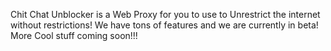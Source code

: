 Chit Chat Unblocker is a Web Proxy for you to use to
Unrestrict the internet without restrictions! We have tons of features and we are currently in beta! 
More Cool stuff coming soon!!!
